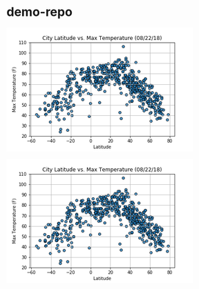 # demo-repo

![myimage-alt-tag](https://github.com/ruchichandra/demo-repo/blob/master/output_data/Fig1.png)

![Fig1](output_data/Fig1.png)
